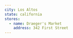 ```yaml
---
city: Los Altos
state: california
stores:
  - name: Draeger's Market
    address: 342 First Street
---
```

